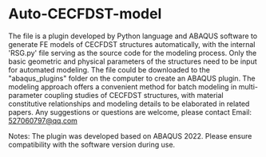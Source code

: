 # Auto-CECFDST-model
The file is a plugin developed by Python language and ABAQUS software to generate FE models of CECFDST structures automatically, with the internal 'RSG.py' file serving as the source code for the modeling process. Only the basic geometric and physical parameters of the structures need to be input for automated modeling. The file could be downloaded to the "abaqus_plugins" folder on the computer to create an ABAQUS plugin. The modeling approach offers a convenient method for batch modeling in multi-parameter coupling studies of CECFDST structures, with material constitutive relationships and modeling details to be elaborated in related papers. Any suggestions or questions are welcome, please contact Email: 527060797@qq.com

Notes: The plugin was developed based on ABAQUS 2022. Please ensure compatibility with the software version during use.
